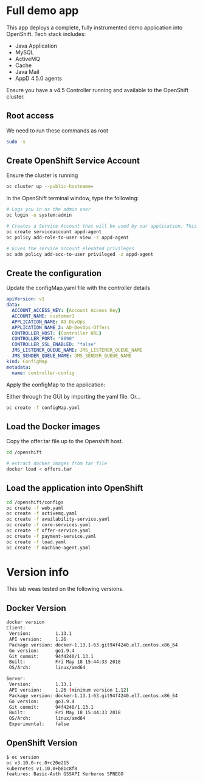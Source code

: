 # Full demo app 

This app deploys a complete, fully instrumented demo application into OpenShift. Tech stack includes:
- Java Application
- MySQL
- ActiveMQ
- Cache
- Java Mail
- AppD 4.5.0 agents

Ensure you have a v4.5 Controller running and available to the OpenShift cluster.

## Root access
We need to run these commands as root

```bash
sudo -s
```

## Create OpenShift Service Account

Ensure the cluster is running

```bash
oc cluster up --public-hostname=
```

In the OpenShift terminal window, type the following:

```bash
# Logs you in as the admin user
oc login -u system:admin

# Creates a Service Account that will be used by our application. This is needed for volume-mounting the agents and for the machine agent
oc create serviceaccount appd-agent
oc policy add-role-to-user view -z appd-agent

# Gives the service account elevated privileges
oc adm policy add-scc-to-user privileged -z appd-agent
```

## Create the configuration

Update the configMap.yaml file with the controller details

```yaml
apiVersion: v1
data:
  ACCOUNT_ACCESS_KEY: {Account Access Key}
  ACCOUNT_NAME: customer1
  APPLICATION_NAME: AD-DevOps
  APPLICATION_NAME_2: AD-DevOps-Offers
  CONTROLLER_HOST: {Controller URL}
  CONTROLLER_PORT: "8090"
  CONTROLLER_SSL_ENABLED: "false"
  JMS_LISTENER_QUEUE_NAME: JMS_LISTENER_QUEUE_NAME
  JMS_SENDER_QUEUE_NAME: JMS_SENDER_QUEUE_NAME
kind: ConfigMap
metadata:
  name: controller-config
```

Apply the configMap to the application:

Either through the GUI by importing the yaml file. Or...

```bash
oc create -f configMap.yaml
```

## Load the Docker images

Copy the offer.tar file up to the Openshift host. 

```bash
cd /openshift

# extract docker images from tar file
docker load < offers.tar
```

## Load the application into OpenShift

```bash
cd /openshift/configs
oc create -f web.yaml
oc create -f activemq.yaml
oc create -f availability-service.yaml
oc create -f core-services.yaml
oc create -f offer-service.yaml
oc create -f payment-service.yaml
oc create -f load.yaml
oc create -f machine-agent.yaml
```

# Version info

This lab weas tested on the following versions.

## Docker Version

```bash
docker version
Client:
 Version:         1.13.1
 API version:     1.26
 Package version: docker-1.13.1-63.git94f4240.el7.centos.x86_64
 Go version:      go1.9.4
 Git commit:      94f4240/1.13.1
 Built:           Fri May 18 15:44:33 2018
 OS/Arch:         linux/amd64

Server:
 Version:         1.13.1
 API version:     1.26 (minimum version 1.12)
 Package version: docker-1.13.1-63.git94f4240.el7.centos.x86_64
 Go version:      go1.9.4
 Git commit:      94f4240/1.13.1
 Built:           Fri May 18 15:44:33 2018
 OS/Arch:         linux/amd64
 Experimental:    false

```

## OpenShift Version
```bash
$ oc version
oc v3.10.0-rc.0+c20e215
kubernetes v1.10.0+b81c8f8
features: Basic-Auth GSSAPI Kerberos SPNEGO
```

